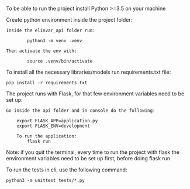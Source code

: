 

To be able to run the project install Python >=3.5 on your machine

Create python environment inside the project folder:

    Inside the elinvar_api folder run:

            python3 -m venv .venv

    Then activate the env with:

            source .venv/bin/activate

To install all the necessary libraries/models run requirements.txt file:

    pip install -r requirements.txt


The project runs with Flask, for that few environment variables need to be set up:

    Go inside the api folder and in console do the following:

        export FLASK_APP=application.py
        export FLASK_ENV=development

        To run the application:
            flask run

Note: if you quit the terminal, every time to run the project with flask the environment variables need to be set up first, before doing flask run

To run the tests in cli, use the following command:

    python3 -m unittest tests/*.py





